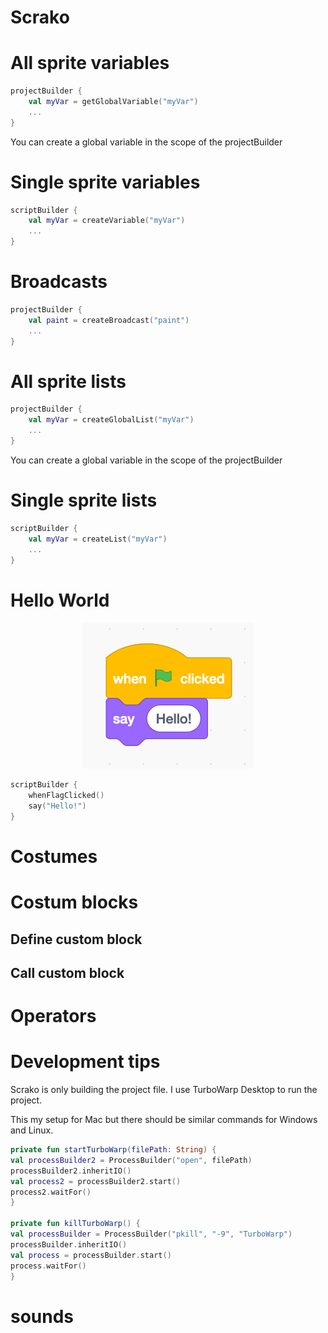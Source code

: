 # Scrako

# All sprite variables

```kotlin
projectBuilder {
    val myVar = getGlobalVariable("myVar")
    ...
}
```

You can create a global variable in the scope of the projectBuilder

# Single sprite variables

```kotlin
scriptBuilder {
    val myVar = createVariable("myVar")
    ...
}
```

# Broadcasts

```kotlin
projectBuilder {
    val paint = createBroadcast("paint")
    ...
}
```

# All sprite lists

```kotlin
projectBuilder {
    val myVar = createGlobalList("myVar")
    ...
}
```

You can create a global variable in the scope of the projectBuilder

# Single sprite lists

```kotlin
scriptBuilder {
    val myVar = createList("myVar")
    ...
}
```


# Hello World

<p align="center">
  <img src ="https://raw.githubusercontent.com/Foso/Scrako/master/docs/hello.png"  />
</p>

```kotlin
scriptBuilder {
    whenFlagClicked()
    say("Hello!")
}
```

# Costumes

# Costum blocks
## Define custom block
## Call custom block

# Operators


# Development tips
Scrako is only building the project file. 
I use TurboWarp Desktop to run the project.

This my setup for Mac but there should be similar commands for Windows and Linux.

```kotlin
private fun startTurboWarp(filePath: String) {
val processBuilder2 = ProcessBuilder("open", filePath)
processBuilder2.inheritIO()
val process2 = processBuilder2.start()
process2.waitFor()
}

private fun killTurboWarp() {
val processBuilder = ProcessBuilder("pkill", "-9", "TurboWarp")
processBuilder.inheritIO()
val process = processBuilder.start()
process.waitFor()
}
```


# sounds
